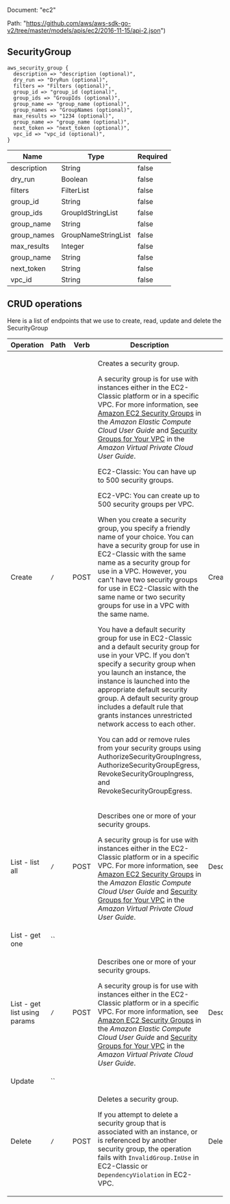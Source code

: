 Document: "ec2"


Path: "https://github.com/aws/aws-sdk-go-v2/tree/master/models/apis/ec2/2016-11-15/api-2.json")

## SecurityGroup



```puppet
aws_security_group {
  description => "description (optional)",
  dry_run => "DryRun (optional)",
  filters => "Filters (optional)",
  group_id => "group_id (optional)",
  group_ids => "GroupIds (optional)",
  group_name => "group_name (optional)",
  group_names => "GroupNames (optional)",
  max_results => "1234 (optional)",
  group_name => "group_name (optional)",
  next_token => "next_token (optional)",
  vpc_id => "vpc_id (optional)",
}
```

| Name        | Type           | Required       |
| ------------- | ------------- | ------------- |
|description | String | false |
|dry_run | Boolean | false |
|filters | FilterList | false |
|group_id | String | false |
|group_ids | GroupIdStringList | false |
|group_name | String | false |
|group_names | GroupNameStringList | false |
|max_results | Integer | false |
|group_name | String | false |
|next_token | String | false |
|vpc_id | String | false |



## CRUD operations

Here is a list of endpoints that we use to create, read, update and delete the SecurityGroup

| Operation | Path | Verb | Description | OperationID |
| ------------- | ------------- | ------------- | ------------- | ------------- |
|Create|`/`|POST|<p>Creates a security group.</p> <p>A security group is for use with instances either in the EC2-Classic platform or in a specific VPC. For more information, see <a href="https://docs.aws.amazon.com/AWSEC2/latest/UserGuide/using-network-security.html">Amazon EC2 Security Groups</a> in the <i>Amazon Elastic Compute Cloud User Guide</i> and <a href="https://docs.aws.amazon.com/AmazonVPC/latest/UserGuide/VPC_SecurityGroups.html">Security Groups for Your VPC</a> in the <i>Amazon Virtual Private Cloud User Guide</i>.</p> <important> <p>EC2-Classic: You can have up to 500 security groups.</p> <p>EC2-VPC: You can create up to 500 security groups per VPC.</p> </important> <p>When you create a security group, you specify a friendly name of your choice. You can have a security group for use in EC2-Classic with the same name as a security group for use in a VPC. However, you can't have two security groups for use in EC2-Classic with the same name or two security groups for use in a VPC with the same name.</p> <p>You have a default security group for use in EC2-Classic and a default security group for use in your VPC. If you don't specify a security group when you launch an instance, the instance is launched into the appropriate default security group. A default security group includes a default rule that grants instances unrestricted network access to each other.</p> <p>You can add or remove rules from your security groups using <a>AuthorizeSecurityGroupIngress</a>, <a>AuthorizeSecurityGroupEgress</a>, <a>RevokeSecurityGroupIngress</a>, and <a>RevokeSecurityGroupEgress</a>.</p>|CreateSecurityGroup|
|List - list all|`/`|POST|<p>Describes one or more of your security groups.</p> <p>A security group is for use with instances either in the EC2-Classic platform or in a specific VPC. For more information, see <a href="https://docs.aws.amazon.com/AWSEC2/latest/UserGuide/using-network-security.html">Amazon EC2 Security Groups</a> in the <i>Amazon Elastic Compute Cloud User Guide</i> and <a href="https://docs.aws.amazon.com/AmazonVPC/latest/UserGuide/VPC_SecurityGroups.html">Security Groups for Your VPC</a> in the <i>Amazon Virtual Private Cloud User Guide</i>.</p>|DescribeSecurityGroups|
|List - get one|``||||
|List - get list using params|`/`|POST|<p>Describes one or more of your security groups.</p> <p>A security group is for use with instances either in the EC2-Classic platform or in a specific VPC. For more information, see <a href="https://docs.aws.amazon.com/AWSEC2/latest/UserGuide/using-network-security.html">Amazon EC2 Security Groups</a> in the <i>Amazon Elastic Compute Cloud User Guide</i> and <a href="https://docs.aws.amazon.com/AmazonVPC/latest/UserGuide/VPC_SecurityGroups.html">Security Groups for Your VPC</a> in the <i>Amazon Virtual Private Cloud User Guide</i>.</p>|DescribeSecurityGroups|
|Update|``||||
|Delete|`/`|POST|<p>Deletes a security group.</p> <p>If you attempt to delete a security group that is associated with an instance, or is referenced by another security group, the operation fails with <code>InvalidGroup.InUse</code> in EC2-Classic or <code>DependencyViolation</code> in EC2-VPC.</p>|DeleteSecurityGroup|
